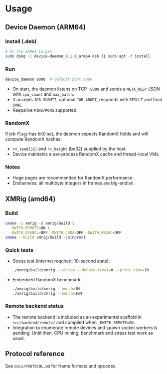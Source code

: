# Usage

## Device Daemon (ARM64)

### Install (.deb)

```bash
# On the ARM64 target
sudo dpkg -i device-daemon_0.1.0_arm64.deb || sudo apt -f install
```

### Run

```bash
device_daemon 9000  # default port 9000
```

- On start, the daemon listens on TCP `:9000` and sends a `META_RESP` JSON with `cpu_count` and `max_batch`.
- It accepts `JOB_SUBMIT`, optional `JOB_ABORT`, responds with `RESULT` and final `DONE`.
- Keepalive `PING/PONG` supported.

### RandomX

If job `flags` has bit0 set, the daemon expects RandomX fields and will compute RandomX hashes:
- `rx_seed[32]` and `rx_height` (be32) supplied by the host.
- Device maintains a per-process RandomX cache and thread-local VMs.

### Notes

- Huge pages are recommended for RandomX performance.
- Endianness: all multibyte integers in frames are big-endian.

## XMRig (amd64)

### Build

```bash
cmake -S xmrig -B xmrig/build \
  -DWITH_REMOTE=ON \
  -DWITH_OPENCL=OFF -DWITH_CUDA=OFF -DWITH_HWLOC=OFF
cmake --build xmrig/build -j$(nproc)
```

### Quick tests

- Stress test (internet required; 10-second stats):
  ```bash
  ./xmrig/build/xmrig --stress --donate-level=0 --print-time=10
  ```
- Embedded RandomX benchmark:
  ```bash
  ./xmrig/build/xmrig --bench=1M
  ./xmrig/build/xmrig --bench=10M
  ```

### Remote backend status

- The remote backend is included as an experimental scaffold in `src/backend/remote/` and compiled when `-DWITH_REMOTE=ON`.
- Integration to enumerate remote devices and spawn socket workers is pending. Until then, CPU mining, benchmark and stress test work as usual.

## Protocol reference

See `docs/PROTOCOL.md` for frame formats and opcodes.
